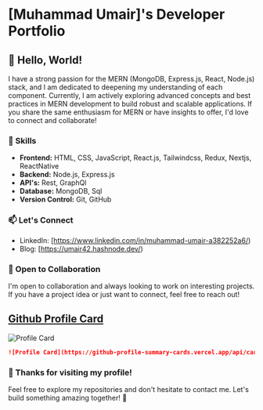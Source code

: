 # [Muhammad Umair]'s Developer Portfolio

## 👋 Hello, World!

I have a strong passion for the MERN (MongoDB, Express.js, React, Node.js) stack, and I am dedicated to deepening my understanding of each component. Currently, I am actively exploring advanced concepts and best practices in MERN development to build robust and scalable applications. If you share the same enthusiasm for MERN or have insights to offer, I'd love to connect and collaborate!

### 🚀 Skills

- **Frontend:** HTML, CSS, JavaScript, React.js, Tailwindcss, Redux, Nextjs, ReactNative
- **Backend:** Node.js, Express.js
- **API's:** Rest, GraphQl
- **Database:** MongoDB, Sql
- **Version Control:** Git, GitHub



### 📫 Let's Connect

- LinkedIn: [https://www.linkedin.com/in/muhammad-umair-a382252a6/)
- Blog: [https://umair42.hashnode.dev/)

### 🤝 Open to Collaboration

I'm open to collaboration and always looking to work on interesting projects. If you have a project idea or just want to connect, feel free to reach out!


## [Github Profile Card](https://github.com/vn7n24fzkq/github-profile-summary-cards)

![Profile Card](https://github-profile-summary-cards.vercel.app/api/cards/profile-details?username=muhammad-umair42&theme=nord_dark)

```md
![Profile Card](https://github-profile-summary-cards.vercel.app/api/cards/profile-details?username=harshraj8843&theme=nord_dark)
```



### 🙏 Thanks for visiting my profile!

Feel free to explore my repositories and don't hesitate to contact me. Let's build something amazing together! 🚀

